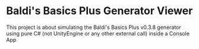 # Baldi's Basics Plus Generator Viewer

This project is about simulating the Baldi's Basics Plus v0.3.8 generator using pure C# (not UnityEngine or any other external call) inside a Console App
